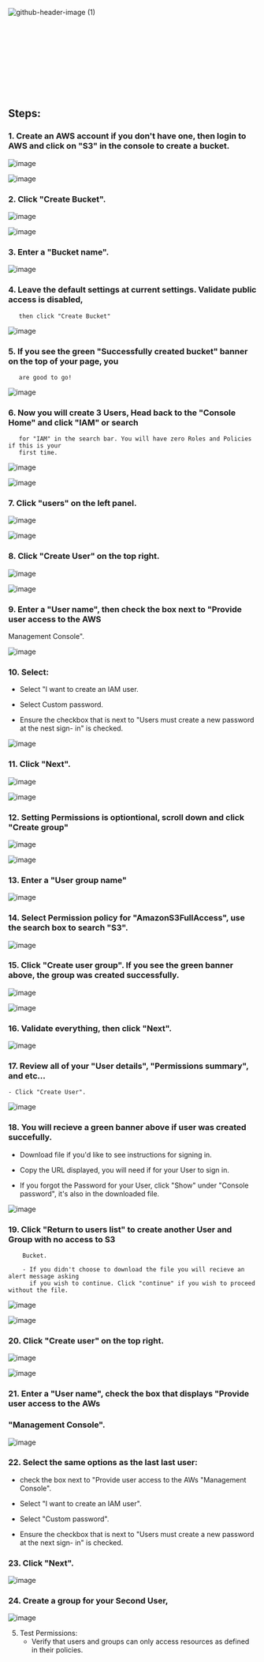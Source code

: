 ![github-header-image (1)](https://github.com/user-attachments/assets/d4095b05-eda3-4e02-b072-e7a7071dbf5f)


&nbsp;

&nbsp;

&nbsp;

&nbsp;

&nbsp;

## **Steps:**



### 1. Create an AWS account if you don't have one, then login to AWS and click on "S3" in the console to create a bucket.

![image](https://github.com/user-attachments/assets/43030082-c98e-4ffd-9e60-f05d91208a84)

![image](https://github.com/user-attachments/assets/53627f51-527f-4c76-ad0b-a6fa024dac73)


### 2. Click "Create Bucket".

![image](https://github.com/user-attachments/assets/516a4afe-c09e-424e-902b-95d7443e1405)

![image](https://github.com/user-attachments/assets/ee81a9ae-f212-4da3-99bc-ba60b532a007)



### 3. Enter a "Bucket name". 

![image](https://github.com/user-attachments/assets/cae28df9-9625-4f54-8233-5638688bb647)



### 4. Leave the default settings at current settings. Validate public access is disabled, 
       then click "Create Bucket"

![image](https://github.com/user-attachments/assets/95274119-965b-4e98-929d-29fa9323e837)




### 5. If you see the green "Successfully created bucket" banner on the top of your page, you 
       are good to go!

![image](https://github.com/user-attachments/assets/a9657c4f-0c1e-47ff-b411-4e590662ac51)



### 6. Now you will create 3 Users, Head back to the "Console Home" and click "IAM" or search 
       for "IAM" in the search bar. You will have zero Roles and Policies if this is your 
       first time.

![image](https://github.com/user-attachments/assets/75bdb94e-600f-4533-a0aa-0cf7d09fc7cf)

![image](https://github.com/user-attachments/assets/4056ff41-e57a-43d6-9d87-394e60009968)



### 7. Click "users" on the left panel.

![image](https://github.com/user-attachments/assets/ad2d15a3-47a7-4a62-a5ec-da53fa4632ca)

![image](https://github.com/user-attachments/assets/59cd482c-3b44-4183-9ebf-4c17c55e7ccc)



### 8. Click "Create User" on the top right.

![image](https://github.com/user-attachments/assets/5941b2bb-24d8-45d6-842c-5ff7aa587821)

![image](https://github.com/user-attachments/assets/11d8086e-cd12-47ac-9d33-b1c8d3371be3)



### 9. Enter a "User name", then check the box next to "Provide user access to the AWS 
   Management Console".

![image](https://github.com/user-attachments/assets/40f626e1-bb78-4285-8fe6-07ce9c2fdde4)


### 10. Select:
  
   - Select "I want to create an IAM user.
   
   - Select Custom password.
   
   - Ensure the checkbox that is next to "Users must create a new password at the nest sign- 
     in" is checked.

![image](https://github.com/user-attachments/assets/9189018c-d06e-4981-95f7-1b65f8b710f7)




### 11. Click "Next".

![image](https://github.com/user-attachments/assets/5ce4d621-bef6-48cc-bc1f-adc130c45c44)

![image](https://github.com/user-attachments/assets/94ce4b20-433a-4d08-8311-14ad858dc1e4)



### 12. Setting Permissions is optiontional, scroll down and click "Create group"

![image](https://github.com/user-attachments/assets/7a99800d-305f-48eb-8568-3b09b6310daa)

![image](https://github.com/user-attachments/assets/ce479bfd-14c4-46fa-862d-3874182d253e)



### 13. Enter a "User group name"

![image](https://github.com/user-attachments/assets/c8376214-a16e-4743-a25d-ea468588be6b)




### 14. Select Permission policy for "AmazonS3FullAccess", use the search box to search "S3".

![image](https://github.com/user-attachments/assets/83ab2ba5-343f-4361-a3c3-c3d23e46984d)



### 15. Click "Create user group". If you see the green banner above, the group was created successfully.

![image](https://github.com/user-attachments/assets/38c478a6-37fe-4d08-a0f5-e2f39bfd2ac9)

![image](https://github.com/user-attachments/assets/740c9045-9a5e-4157-a23e-ee7afc13d34a)




### 16. Validate everything, then click "Next".

![image](https://github.com/user-attachments/assets/b8b0fa48-2f5c-4900-ab8c-474ea3e369f1)



### 17. Review all of your "User details", "Permissions summary", and etc... 
   
    - Click "Create User".

![image](https://github.com/user-attachments/assets/63642f13-cc5e-4d83-b296-99b972118ba2)


### 18. You will recieve a green banner above if user was created succefully.
 
 - Download file if you'd like to see instructions for signing in.

 - Copy the URL displayed, you will need if for your User to sign in.
 
 - If you forgot the Password for your User, click "Show" under "Console password", it's also 
   in the downloaded file.

![image](https://github.com/user-attachments/assets/536ae5af-913e-4e6a-b1e4-bd51a9ce1d44)



### 19. Click "Return to users list" to create another User and Group with no access to S3 
        Bucket.
        
        - If you didn't choose to download the file you will recieve an alert message asking 
          if you wish to continue. Click "continue" if you wish to proceed without the file.

![image](https://github.com/user-attachments/assets/660656a6-4961-4e1b-bda7-2f3b12e6dfac)

![image](https://github.com/user-attachments/assets/6fbec376-a3f5-4fff-bf69-016693dae8c9)



### 20. Click "Create user" on the top right.

![image](https://github.com/user-attachments/assets/3133ecd1-4742-46fb-b6f6-53a5321ea225)

![image](https://github.com/user-attachments/assets/be443a7d-9f5a-4000-993d-8aab882d6d4f)



### 21. Enter a "User name", check the box that displays "Provide user access to the AWs 
###     "Management Console".

![image](https://github.com/user-attachments/assets/1a39753f-afb8-4be6-a924-51b4406194a5)



### 22. Select the same options as the last last user:

   - check the box next to "Provide user access to the AWs "Management Console".

   - Select "I want to create an IAM user".
   
   - Select "Custom password".
   
   - Ensure the checkbox that is next to "Users must create a new password at the next sign- 
     in" is checked.




### 23. Click "Next".

![image](https://github.com/user-attachments/assets/5ce4d621-bef6-48cc-bc1f-adc130c45c44)



### 24. Create a group for your Second User,

![image](https://github.com/user-attachments/assets/70442291-9dc6-4119-9bb5-22e172e730a2)












5. Test Permissions:
   - Verify that users and groups can only access resources as defined in their policies.


